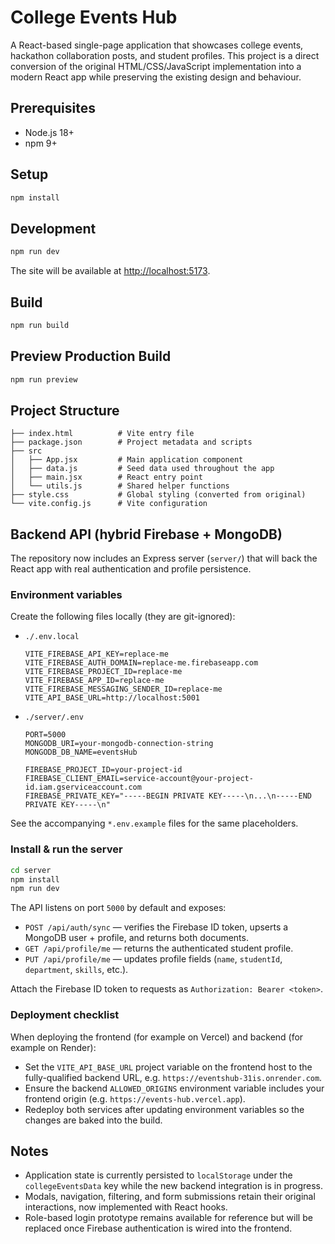 # College Events Hub

A React-based single-page application that showcases college events, hackathon collaboration posts, and student profiles. This project is a direct conversion of the original HTML/CSS/JavaScript implementation into a modern React app while preserving the existing design and behaviour.

## Prerequisites

- Node.js 18+
- npm 9+

## Setup

```bash
npm install
```

## Development

```bash
npm run dev
```

The site will be available at <http://localhost:5173>.

## Build

```bash
npm run build
```

## Preview Production Build

```bash
npm run preview
```

## Project Structure

```
├── index.html          # Vite entry file
├── package.json        # Project metadata and scripts
├── src
│   ├── App.jsx         # Main application component
│   ├── data.js         # Seed data used throughout the app
│   ├── main.jsx        # React entry point
│   └── utils.js        # Shared helper functions
├── style.css           # Global styling (converted from original)
└── vite.config.js      # Vite configuration
```

## Backend API (hybrid Firebase + MongoDB)

The repository now includes an Express server (`server/`) that will back the React app with real authentication and profile persistence.

### Environment variables

Create the following files locally (they are git-ignored):

- `./.env.local`

	```env
	VITE_FIREBASE_API_KEY=replace-me
	VITE_FIREBASE_AUTH_DOMAIN=replace-me.firebaseapp.com
	VITE_FIREBASE_PROJECT_ID=replace-me
	VITE_FIREBASE_APP_ID=replace-me
	VITE_FIREBASE_MESSAGING_SENDER_ID=replace-me
	VITE_API_BASE_URL=http://localhost:5001
	```

- `./server/.env`

	```env
	PORT=5000
	MONGODB_URI=your-mongodb-connection-string
	MONGODB_DB_NAME=eventsHub

	FIREBASE_PROJECT_ID=your-project-id
	FIREBASE_CLIENT_EMAIL=service-account@your-project-id.iam.gserviceaccount.com
	FIREBASE_PRIVATE_KEY="-----BEGIN PRIVATE KEY-----\n...\n-----END PRIVATE KEY-----\n"
	```

See the accompanying `*.env.example` files for the same placeholders.

### Install & run the server

```bash
cd server
npm install
npm run dev
```

The API listens on port `5000` by default and exposes:

- `POST /api/auth/sync` — verifies the Firebase ID token, upserts a MongoDB user + profile, and returns both documents.
- `GET /api/profile/me` — returns the authenticated student profile.
- `PUT /api/profile/me` — updates profile fields (`name`, `studentId`, `department`, `skills`, etc.).

Attach the Firebase ID token to requests as `Authorization: Bearer <token>`.

### Deployment checklist

When deploying the frontend (for example on Vercel) and backend (for example on Render):

- Set the `VITE_API_BASE_URL` project variable on the frontend host to the fully-qualified backend URL, e.g. `https://eventshub-31is.onrender.com`.
- Ensure the backend `ALLOWED_ORIGINS` environment variable includes your frontend origin (e.g. `https://events-hub.vercel.app`).
- Redeploy both services after updating environment variables so the changes are baked into the build.

## Notes

- Application state is currently persisted to `localStorage` under the `collegeEventsData` key while the new backend integration is in progress.
- Modals, navigation, filtering, and form submissions retain their original interactions, now implemented with React hooks.
- Role-based login prototype remains available for reference but will be replaced once Firebase authentication is wired into the frontend.
